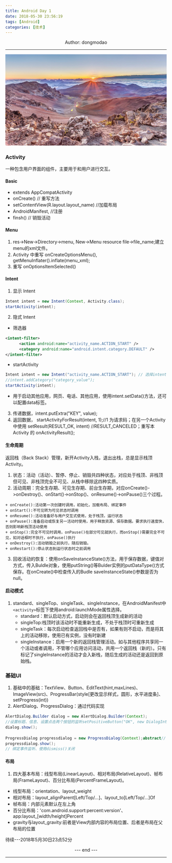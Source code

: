 ```yaml
---
title: Android Day 1
date: 2018-05-30 23:56:19
tags: [Android]
categories: [技术]
---
```

<center>
Author: dongmodao
</center>

---

![](Android-Day-1/index.jpg)

### Activity
一种包含用户界面的组件，主要用于和用户进行交互。

#### Basic

 + extends AppCompatActivity
 + onCreate() // 重写方法
 + setContentView(R.layout.layout_name) //加载布局
 + AndroidManifest, <activity android:name=".Activity_Name">  //注册
 + finsh()      // 销毁活动 <!-- more -->
#### Menu
 1. res->New->Directory->menu, New->Menu resource file->file_name;建立menu的xml文件。
 2. Activity 中重写 onCreateOptionsMenu(), getMenuInflater().inflate(menu_xml);
 3. 重写 onOptionsItemSelected()

#### Intent
 1. 显示 Intent
  ``` java
  Intent intent = new Intent(Context, Activity.class);
  startActivity(intent);
  ```
 2. 隐式 Intent
  + 筛选器
  ``` xml
  <intent-filter>
        <action android:name="activity_name.ACTION_START" />
        <category android:name="android.intent.category.DEFAULT" />
  </intent-filter>
  ```
  + startActivity
  ``` java
  Intent intent = new Intent("activity_name.ACTION_START"); // 选择intent
  //intent.addCategory("category_value");
  startActivity(intent);
  ```
  + 用于启动其他应用，网页、电话、其他应用，使用intent.setData()方法，还可以配置data标签。

 3. 传递数据，intent.putExtra("KEY", value);
 4. 返回数据， startActivityForResult(intent, 1);//1 为请求码；在另一个Activity中使用 setResult(RESULT_OK, intent) //RESULT_CANCELED；重写本Activity 的 onActivityResult();


#### 生命周期
返回栈（Back Stack）管理，新开Activity入栈，退出出栈，总是显示栈顶Activity。

 1. 状态：活动（活动）、暂停、停止、销毁共四种状态，对应处于栈顶、非栈顶但可见、非栈顶完全不可见、从栈中移除这四种实质。
 2. 活动周期：完全生存期、可见生存期、前台生存期，对应onCreate()->onDestroy()、onStart()->onStop()、onResume()->onPause()三个过程。
  ```
  + onCreate():活动第一次创建时调用，初始化，加载布局、绑定事件
  + onStart():不可见转为可见状态时调用
  + onResume():活动准备好与用户交互式使用，处于栈顶，运行状态
  + onPause():准备启动或恢复另一活动时使用，用于释放资源、保存数据。要求执行速度快，否则影响新栈顶活动使用
  + onStop():完全不可见时调用，onPause()在部分可见就执行，而onStop()需要完全不可见，如对话框时不执行，onPause()执行
  + onDestroy():活动销毁之前执行，随后销毁。
  + onRestart():停止状态到运行状态时之前调用
  ```
 3. 回收活动的恢复：使用onSaveInstanceState()方法，用于保存数据，键值对方式，传入Buldle对象，使用putString()等Bulder实例的putDataType()方式保存。在onCreate()中检查传入的Budle saveInstanceState()参数是否为null。

#### 启动模式
 1. standard、singleTop、singleTask、singleInstance，在AndroidManifest中``<activity>``标签下使用android:launchMode属性选择。
    + standard：默认启动方式，启动则会在返回栈顶生成新的活动
    + singleTop:栈顶时该活动时不能重新生成，不处于栈顶时可重新生成
    + singleTask：每次启动检查返回栈中是否有，如果有则不启动，而是将其上的活动移除，使用已有实例，没有时新建
    + singleInstance：启用一个新的返回栈管理活动。如与其他程序共享同一个活动或者调用，不管哪个应用访问活动，共用一个返回栈（新的）。只有标记了singleInstance的活动才会入新栈，随后生成的活动还是返回到原始栈。

### 基础UI
 1. 基础中的基础：TextView、Button、EditText(hint,maxLines)、ImageView(src)、ProgressBar(style[更改显示样式，圆形，水平进度条]、setProgress(int))
 2. AlertDialog、ProgressDialog：通过代码实现
  ```java
  AlertDialog.Builder dialog = new AlertDialog.Builder(Context);
  //设置标题、信息、设置点击两个按钮的监听setPositiveButton("OK", new DialogInterface.OnClickListener(){})与setNegative("Cancel", new Dialog)
  dialog.show();

  ProgressDialog progressdialog = new ProgressDialog(Context);abstract// 设置标题、返回键关闭等
  progressdialog.show();
  // 绑定事件监听、使用dismiss()关闭
  ```

#### 布局
 1. 四大基本布局：线型布局(LinearLayout)、相对布局(RelativeLayout)、帧布局(FrameLayout)、百分比布局(PercentFrameLayout)。
  + 线型布局：orientation、layout_weight
  + 相对布局：layout_alignParent[Left/Top/...]、layout_to[Left/Top/...]Of
  + 帧布局：内部元素默认在左上角
  + 百分比布局：'com.android.support:percent:version'、app:layout_[width/height]Percent
  + gravity与layout_gravity:前者是View内部内容的布局位置、后者是布局在父布局的位置

待续---2018年5月30日23点52分


<center> --- end --- </center>

---
